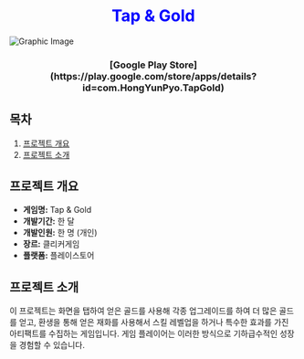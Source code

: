 <h1 align="center" style="color: blue"><b>Tap & Gold</b></h1>

![Graphic Image](https://github.com/yunpu1004/Tap_N_Gold/assets/53960432/de6cebd1-a1b3-4c56-ba01-ca90233c7181)

<h3 align="center"><b>[Google Play Store](https://play.google.com/store/apps/details?id=com.HongYunPyo.TapGold)</b></h1> 

## 목차
1. [프로젝트 개요](#프로젝트-개요)
2. [프로젝트 소개](#프로젝트-소개)

## 프로젝트 개요
- **게임명:** Tap & Gold
- **개발기간:** 한 달
- **개발인원:** 한 명 (개인)
- **장르:** 클리커게임
- **플랫폼:** 플레이스토어

## 프로젝트 소개
이 프로젝트는 화면을 탭하여 얻은 골드를 사용해 각종 업그레이드를 하여 더 많은 골드를 얻고, 환생을 통해 얻은 재화를 사용해서 스킬 레벨업을 하거나 특수한 효과를 가진 아티팩트를 수집하는 게임입니다. 게임 플레이어는 이러한 방식으로 기하급수적인 성장을 경험할 수 있습니다.
